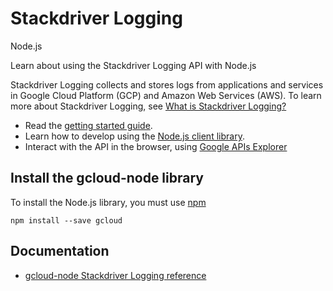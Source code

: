 # Stackdriver Logging
Node.js

Learn about using the Stackdriver Logging API with Node.js

Stackdriver Logging collects and stores logs from applications and services in Google Cloud Platform (GCP) and Amazon Web Services (AWS). To learn more about Stackdriver Logging, see [What is Stackdriver Logging?](https://cloud.google.com/logging/docs/)

* Read the [getting started guide](https://cloud.google.com/logging/docs/quickstart-sdk).
* Learn how to develop using the [Node.js client library](https://github.com/GoogleCloudPlatform/gcloud-node).
* Interact with the API in the browser, using [Google APIs Explorer](https://developers.google.com/apis-explorer/#p/logging/v2beta1/)

## Install the gcloud-node library
To install the Node.js library, you must use [npm](https://www.npmjs.com/)

```
npm install --save gcloud
```

## Documentation
* [gcloud-node Stackdriver Logging reference](https://googlecloudplatform.github.io/gcloud-node/#/docs/)
